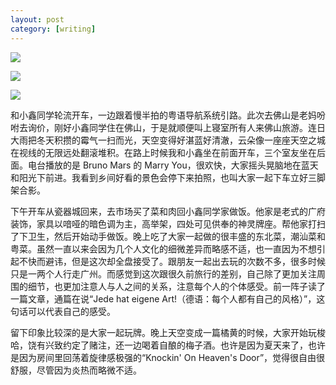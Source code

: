 ```yaml
---
layout: post
category: [writing]
---
```


![](http://photos.tuchong.com/32890/l/2714466.jpg)

![](http://photos.tuchong.com/32890/l/2714461.jpg)

![](http://photos.tuchong.com/32890/l/2714467.jpg)

和小鑫同学轮流开车，一边跟着慢半拍的粤语导航系统引路。此次去佛山是老妈吩咐去询价，刚好小鑫同学住在佛山，于是就顺便叫上寝室所有人来佛山旅游。连日大雨把冬天积攒的霉气一扫而光，天空变得好湛蓝好清澈，云朵像一座座天空之城在视线的无限远处翻滚堆积。在路上时候我和小鑫坐在前面开车，三个室友坐在后面。电台播放的是 Bruno Mars 的 Marry You，很欢快，大家摇头晃脑地在蓝天和阳光下前进。我看到乡间好看的景色会停下来拍照，也叫大家一起下车立好三脚架合影。

下午开车从瓷器城回来，去市场买了菜和肉回小鑫同学家做饭。他家是老式的广府装饰，家具以喑哑的暗色调为主，高举架，四处可见供奉的神灵牌座。帮他家打扫了下卫生，然后开始动手做饭。晚上吃了大家一起做的很丰盛的东北菜，潮汕菜和粤菜。虽然一直以来会因为几个人文化的细微差异而略感不适，也一直因为不想引起不快而避讳，但是这次却全盘接受了。跟朋友一起出去玩的次数不多，很多时候只是一两个人行走广州。而感觉到这次跟很久前旅行的差别，自己除了更加关注周围的细节，也更加注意人与人之间的关系，注意每个人的个体感受。前一阵子读了一篇文章，通篇在说“Jede hat eigene Art!（德语：每个人都有自己的风格）”，这句话可以代表自己的感受。

留下印象比较深的是大家一起玩牌。晚上天空变成一篇橘黄的时候，大家开始玩梭哈，饶有兴致约定了赌注，还一边喝着自酿的梅子酒。也许是因为夏天来了，也许是因为房间里回荡着旋律感极强的“Knockin' On Heaven's Door”，觉得很自由很舒服，尽管因为炎热而略微不适。

